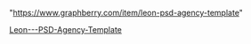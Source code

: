 "https://www.graphberry.com/item/leon-psd-agency-template"  

 [Leon---PSD-Agency-Template](https://mohammad-echaary.github.io/Leon---PSD-Agency-Template/)
